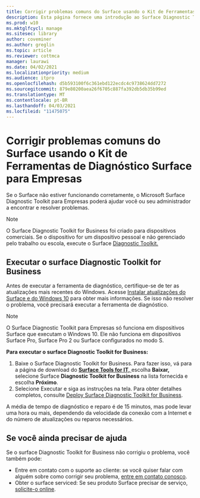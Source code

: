 ```yaml
---
title: Corrigir problemas comuns do Surface usando o Kit de Ferramentas de Diagnóstico Surface para Empresas
description: Esta página fornece uma introdução ao Surface Diagnostic Toolkit for Business para uso em ambientes comerciais.
ms.prod: w10
ms.mktglfcycl: manage
ms.sitesec: library
author: coveminer
ms.author: greglin
ms.topic: article
ms.reviewer: cottmca
manager: laurawi
ms.date: 04/02/2021
ms.localizationpriority: medium
ms.audience: itpro
ms.openlocfilehash: d5b593100f6c361ebd122ecdc4c9738624dd7272
ms.sourcegitcommit: 879e80200aea26f6705c887fa392db5db35b99ed
ms.translationtype: MT
ms.contentlocale: pt-BR
ms.lasthandoff: 04/03/2021
ms.locfileid: "11475075"
---
```

# <a name="fix-common-surface-problems-using-the-surface-diagnostic-toolkit-for-business"></a>Corrigir problemas comuns do Surface usando o Kit de Ferramentas de Diagnóstico Surface para Empresas

Se o Surface não estiver funcionando corretamente, o Microsoft Surface Diagnostic Toolkit para Empresas poderá ajudar você ou seu administrador a encontrar e resolver problemas.

> [!NOTE]
> O Surface Diagnostic Toolkit for Business foi criado para dispositivos comerciais. Se o dispositivo for um dispositivo pessoal e não gerenciado pelo trabalho ou escola, execute o Surface [Diagnostic Toolkit.](https://support.microsoft.com/en-us/help/4037239/surface-fix-common-surface-problems-using-surface-diagnostic-toolkit)

## <a name="run-the-surface-diagnostic-toolkit-for-business"></a>Executar o surface Diagnostic Toolkit for Business

Antes de executar a ferramenta de diagnóstico, certifique-se de ter as atualizações mais recentes do Windows. Acesse [Instalar atualizações do Surface e do Windows 10](https://support.microsoft.com/en-us/help/4023505/surface-install-surface-and-windows-updates) para obter mais informações. Se isso não resolver o problema, você precisará executar a ferramenta de diagnóstico.

> [!NOTE]
> O Surface Diagnostic Toolkit para Empresas só funciona em dispositivos Surface que executam o Windows 10. Ele não funciona em dispositivos Surface Pro, Surface Pro 2 ou Surface configurados no modo S.

**Para executar o surface Diagnostic Toolkit for Business:**

1. Baixe o Surface Diagnostic Toolkit for Business. Para fazer isso, vá para a página de download do [ **Surface Tools for IT,** ](https://www.microsoft.com/download/details.aspx?id=46703)escolha **Baixar,** selecione Surface **Diagnostic Toolkit for Business** na lista fornecida e escolha **Próximo**.
2. Selecione Executar e siga as instruções na tela. Para obter detalhes completos, consulte [Deploy Surface Diagnostic Toolkit for Business](https://docs.microsoft.com/surface/surface-diagnostic-toolkit-business).

A média de tempo de diagnóstico e reparo é de 15 minutos, mas pode levar uma hora ou mais, dependendo da velocidade da conexão com a Internet e do número de atualizações ou reparos necessários. 

## <a name="if-you-still-need-help"></a>Se você ainda precisar de ajuda

Se o surface Diagnostic Toolkit for Business não corrigiu o problema, você também pode:

- Entre em contato com o suporte ao cliente: se você quiser falar com alguém sobre como corrigir seu problema, [entre em contato conosco](https://support.microsoft.com/en-us/help/4037645/contact-surface-warranty-and-software-support-for-business).
- Obter o surface serviced: Se seu produto Surface precisar de serviço, [solicite-o online](https://mybusinessservice.surface.com/). 
